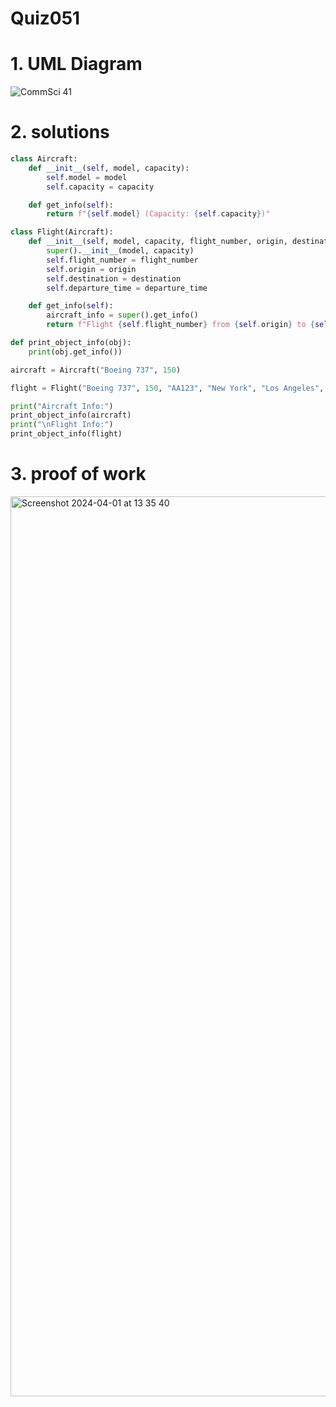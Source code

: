# Quiz051


# 1. UML Diagram

![CommSci 41](https://github.com/Rokyyz/UNIT4/assets/134658259/c7fa0ddd-fb1e-43ea-bfeb-89eb2172154d)


# 2. solutions


```.py
class Aircraft:
    def __init__(self, model, capacity):
        self.model = model
        self.capacity = capacity

    def get_info(self):
        return f"{self.model} (Capacity: {self.capacity})"

class Flight(Aircraft):
    def __init__(self, model, capacity, flight_number, origin, destination, departure_time):
        super().__init__(model, capacity)
        self.flight_number = flight_number
        self.origin = origin
        self.destination = destination
        self.departure_time = departure_time

    def get_info(self):
        aircraft_info = super().get_info()
        return f"Flight {self.flight_number} from {self.origin} to {self.destination} departs at {self.departure_time}. Aircraft: {aircraft_info}"

def print_object_info(obj):
    print(obj.get_info())

aircraft = Aircraft("Boeing 737", 150)

flight = Flight("Boeing 737", 150, "AA123", "New York", "Los Angeles", "10:00 AM")

print("Aircraft Info:")
print_object_info(aircraft)
print("\nFlight Info:")
print_object_info(flight)

```

# 3. proof of work
<img width="1440" alt="Screenshot 2024-04-01 at 13 35 40" src="https://github.com/Rokyyz/UNIT4/assets/134658259/1faa86f8-c74f-4bf5-b337-dc93bfb9e915">

